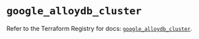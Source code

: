 # `google_alloydb_cluster`

Refer to the Terraform Registry for docs: [`google_alloydb_cluster`](https://registry.terraform.io/providers/hashicorp/google/5.33.0/docs/resources/alloydb_cluster).
